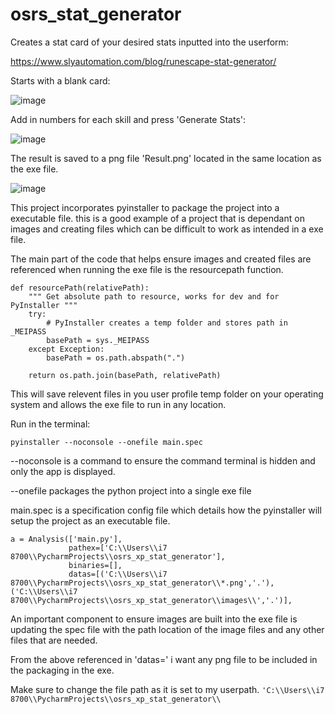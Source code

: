 # osrs_stat_generator

Creates a stat card of your desired stats inputted into the userform:

https://www.slyautomation.com/blog/runescape-stat-generator/

Starts with a blank card:

![image](https://user-images.githubusercontent.com/81003470/191150799-5ac85877-0e17-4f76-bfae-afaf0c13d726.png)

Add in numbers for each skill and press 'Generate Stats':

![image](https://user-images.githubusercontent.com/81003470/191150904-cf8a2410-17c1-4cd5-a878-c6f8160aac11.png)

The result is saved to a png file 'Result.png' located in the same location as the exe file.

![image](https://user-images.githubusercontent.com/81003470/191150984-e1a38e4e-0e50-4277-8150-5adeeb1f9f93.png)


This project incorporates pyinstaller to package the project into a executable file. this is a good example of a project that is dependant on images and creating files which can be difficult to work as intended in a exe file. 

The main part of the code that helps ensure images and created files are referenced when running the exe file is the resourcepath function.

```
def resourcePath(relativePath):
    """ Get absolute path to resource, works for dev and for PyInstaller """
    try:
        # PyInstaller creates a temp folder and stores path in _MEIPASS
        basePath = sys._MEIPASS
    except Exception:
        basePath = os.path.abspath(".")

    return os.path.join(basePath, relativePath)
```

This will save relevent files in you user profile temp folder on your operating system and allows the exe file to run in any location.
  
Run in the terminal: 
```
pyinstaller --noconsole --onefile main.spec
```
--noconsole is a command to ensure the command terminal is hidden and only the app is displayed.

--onefile packages the python project into a single exe file

main.spec is a specification config file which details how the pyinstaller will setup the project as an executable file.

```
a = Analysis(['main.py'],
             pathex=['C:\\Users\\i7 8700\\PycharmProjects\\osrs_xp_stat_generator'],
             binaries=[],
             datas=[('C:\\Users\\i7 8700\\PycharmProjects\\osrs_xp_stat_generator\\*.png','.'),('C:\\Users\\i7 8700\\PycharmProjects\\osrs_xp_stat_generator\\images\\','.')],
```

An important component to ensure images are built into the exe file is updating the spec file with the path location of the image files and any other files that are needed. 

From the above referenced in 'datas=' i want any png file to be included in the packaging in the exe. 

Make sure to change the file path as it is set to my userpath. ``` 'C:\\Users\\i7 8700\\PycharmProjects\\osrs_xp_stat_generator\\ ```
